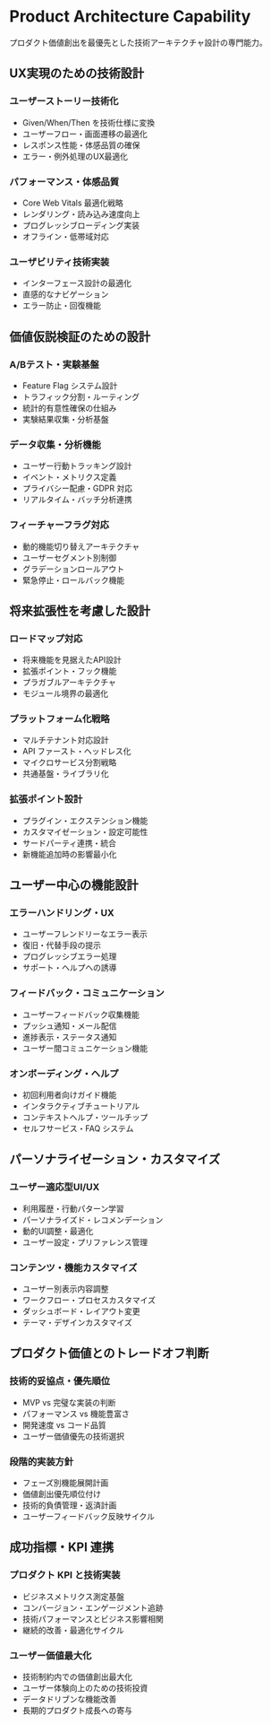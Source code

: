 # Product Architecture Capability

プロダクト価値創出を最優先とした技術アーキテクチャ設計の専門能力。

## UX実現のための技術設計

### ユーザーストーリー技術化
- Given/When/Then を技術仕様に変換
- ユーザーフロー・画面遷移の最適化
- レスポンス性能・体感品質の確保
- エラー・例外処理のUX最適化

### パフォーマンス・体感品質
- Core Web Vitals 最適化戦略
- レンダリング・読み込み速度向上
- プログレッシブローディング実装
- オフライン・低帯域対応

### ユーザビリティ技術実装
- インターフェース設計の最適化
- 直感的なナビゲーション
- エラー防止・回復機能

## 価値仮説検証のための設計

### A/Bテスト・実験基盤
- Feature Flag システム設計
- トラフィック分割・ルーティング
- 統計的有意性確保の仕組み
- 実験結果収集・分析基盤

### データ収集・分析機能
- ユーザー行動トラッキング設計
- イベント・メトリクス定義
- プライバシー配慮・GDPR 対応
- リアルタイム・バッチ分析連携

### フィーチャーフラグ対応
- 動的機能切り替えアーキテクチャ
- ユーザーセグメント別制御
- グラデーションロールアウト
- 緊急停止・ロールバック機能

## 将来拡張性を考慮した設計

### ロードマップ対応
- 将来機能を見据えたAPI設計
- 拡張ポイント・フック機能
- プラガブルアーキテクチャ
- モジュール境界の最適化

### プラットフォーム化戦略
- マルチテナント対応設計
- API ファースト・ヘッドレス化
- マイクロサービス分割戦略
- 共通基盤・ライブラリ化

### 拡張ポイント設計
- プラグイン・エクステンション機能
- カスタマイゼーション・設定可能性
- サードパーティ連携・統合
- 新機能追加時の影響最小化

## ユーザー中心の機能設計

### エラーハンドリング・UX
- ユーザーフレンドリーなエラー表示
- 復旧・代替手段の提示
- プログレッシブエラー処理
- サポート・ヘルプへの誘導

### フィードバック・コミュニケーション
- ユーザーフィードバック収集機能
- プッシュ通知・メール配信
- 進捗表示・ステータス通知
- ユーザー間コミュニケーション機能

### オンボーディング・ヘルプ
- 初回利用者向けガイド機能
- インタラクティブチュートリアル
- コンテキストヘルプ・ツールチップ
- セルフサービス・FAQ システム

## パーソナライゼーション・カスタマイズ

### ユーザー適応型UI/UX
- 利用履歴・行動パターン学習
- パーソナライズド・レコメンデーション
- 動的UI調整・最適化
- ユーザー設定・プリファレンス管理

### コンテンツ・機能カスタマイズ
- ユーザー別表示内容調整
- ワークフロー・プロセスカスタマイズ
- ダッシュボード・レイアウト変更
- テーマ・デザインカスタマイズ

## プロダクト価値とのトレードオフ判断

### 技術的妥協点・優先順位
- MVP vs 完璧な実装の判断
- パフォーマンス vs 機能豊富さ
- 開発速度 vs コード品質
- ユーザー価値優先の技術選択

### 段階的実装方針
- フェーズ別機能展開計画
- 価値創出優先順位付け
- 技術的負債管理・返済計画
- ユーザーフィードバック反映サイクル

## 成功指標・KPI 連携

### プロダクト KPI と技術実装
- ビジネスメトリクス測定基盤
- コンバージョン・エンゲージメント追跡
- 技術パフォーマンスとビジネス影響相関
- 継続的改善・最適化サイクル

### ユーザー価値最大化
- 技術制約内での価値創出最大化
- ユーザー体験向上のための技術投資
- データドリブンな機能改善
- 長期的プロダクト成長への寄与